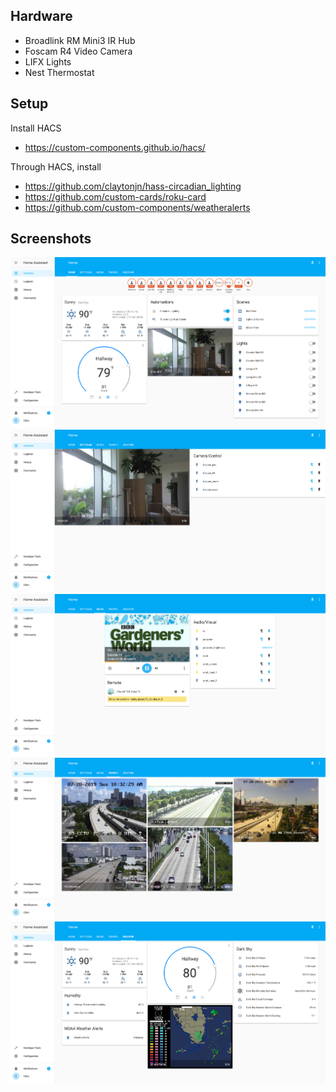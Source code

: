 ## Hardware

* Broadlink RM Mini3 IR Hub
* Foscam R4 Video Camera
* LIFX Lights
* Nest Thermostat

## Setup

Install HACS
* https://custom-components.github.io/hacs/

Through HACS, install
* https://github.com/claytonjn/hass-circadian_lighting
* https://github.com/custom-cards/roku-card
* https://github.com/custom-components/weatheralerts

## Screenshots

![Alt text](/screenshots/home.png?raw=true "Home Screenshot")
![Alt text](/screenshots/kittycam.png?raw=true "Kittycam Screenshot")
![Alt text](/screenshots/media.png?raw=true "Media Screenshot")
![Alt text](/screenshots/traffic.png?raw=true "Traffic Screenshot")
![Alt text](/screenshots/weather.png?raw=true "Weather Screenshot")
